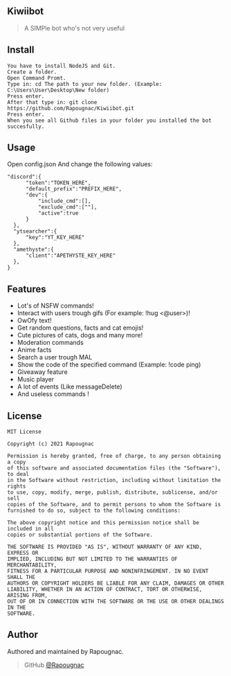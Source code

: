 ## Kiwiibot
> A SIMPle bot who's not very useful

## Install

```
You have to install NodeJS and Git.
Create a folder.
Open Command Promt.
Type in: cd The path to your new folder. (Example: C:\Users\User\Desktop\New folder)
Press enter.
After that type in: git clone https://github.com/Rapougnac/Kiwiibot.git
Press enter.
When you see all Github files in your folder you installed the bot succesfully.
```

## Usage

Open config.json
And change the following values:

```
"discord":{
      "token":"TOKEN_HERE",
      "default_prefix":"PREFIX_HERE",
      "dev":{
          "include_cmd":[],
          "exclude_cmd":[""],
          "active":true
      }
  },
  "ytsearcher":{
      "key":"YT_KEY_HERE"
  },
  "amethyste":{
      "client":"APETHYSTE_KEY_HERE"
  },
}
```

## Features

* Lot's of NSFW commands!
* Interact with users trough gifs (For example: !hug <@user>)!
* OwOfy text!
* Get random questions, facts and cat emojis!
* Cute pictures of cats, dogs and many more!
* Moderation commands
* Anime facts
* Search a user trough MAL
* Show the code of the specified command (Example: !code ping)
* Giveaway feature
* Music player
* A lot of events (Like messageDelete)
* And useless commands !

## License

```
MIT License

Copyright (c) 2021 Rapougnac

Permission is hereby granted, free of charge, to any person obtaining a copy
of this software and associated documentation files (the "Software"), to deal
in the Software without restriction, including without limitation the rights
to use, copy, modify, merge, publish, distribute, sublicense, and/or sell
copies of the Software, and to permit persons to whom the Software is
furnished to do so, subject to the following conditions:

The above copyright notice and this permission notice shall be included in all
copies or substantial portions of the Software.

THE SOFTWARE IS PROVIDED "AS IS", WITHOUT WARRANTY OF ANY KIND, EXPRESS OR
IMPLIED, INCLUDING BUT NOT LIMITED TO THE WARRANTIES OF MERCHANTABILITY,
FITNESS FOR A PARTICULAR PURPOSE AND NONINFRINGEMENT. IN NO EVENT SHALL THE
AUTHORS OR COPYRIGHT HOLDERS BE LIABLE FOR ANY CLAIM, DAMAGES OR OTHER
LIABILITY, WHETHER IN AN ACTION OF CONTRACT, TORT OR OTHERWISE, ARISING FROM,
OUT OF OR IN CONNECTION WITH THE SOFTWARE OR THE USE OR OTHER DEALINGS IN THE
SOFTWARE.
```

## Author

Authored and maintained by Rapougnac.

> GitHub [@Rapougnac](https://github.com/Rapougnac)
